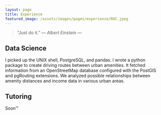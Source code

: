 ```yaml
---
layout: page
title: Experience
featured_image: /assets/images/pages/experience/ROC.jpeg
---
```


>“Just do it.” <cite>― Albert Einstein ―</cite>

## Data Science

I picked up the UNIX shell, PostgreSQL, and pandas.
I wrote a python package to create driving routes between urban amenities.
It fetched information from an OpenStreetMap database configured with the PostGIS and pgRouting extensions.
We analyzed possible relationships between amenity distances and income data in various urban areas.

## Tutoring

Soon™


